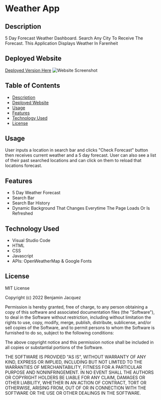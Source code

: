# Weather App 
## Description
5 Day Forecast Weather Dashboard. Search Any City To Receive The Forecast. This Application Displays Weather In Farenheit

## Deployed Website
[Deployed Version Here](https://ben-jacquez.github.io/Weather-App/)
![Website Screenshot](assets/img/Weather-App-ss.png)

## Table of Contents
- [Description](#description)
- [Deployed Website](#deployed-website)
- [Usage](#usage)
- [Features](#features)
- [Technology Used](#technology-used)
- [License](#license)

## Usage
User inputs a location in search bar and clicks "Check Forecast" button then receives current weather and a 5 day forecast. User can also see a list of their past searched locations and can click on them to reload that locations forecast.

## Features
- 5 Day Weather Forecast
- Search Bar
- Search Bar History
- Dynamic Background That Changes Everytime The Page Loads Or Is Refreshed

## Technology Used
- Visual Studio Code
- HTML
- CSS
- Javascript
- APIs: OpenWeatherMap & Google Fonts

## License
MIT License

Copyright (c) 2022 Benjamin Jacquez

Permission is hereby granted, free of charge, to any person obtaining a copy
of this software and associated documentation files (the "Software"), to deal
in the Software without restriction, including without limitation the rights
to use, copy, modify, merge, publish, distribute, sublicense, and/or sell
copies of the Software, and to permit persons to whom the Software is
furnished to do so, subject to the following conditions:

The above copyright notice and this permission notice shall be included in all
copies or substantial portions of the Software.

THE SOFTWARE IS PROVIDED "AS IS", WITHOUT WARRANTY OF ANY KIND, EXPRESS OR
IMPLIED, INCLUDING BUT NOT LIMITED TO THE WARRANTIES OF MERCHANTABILITY,
FITNESS FOR A PARTICULAR PURPOSE AND NONINFRINGEMENT. IN NO EVENT SHALL THE
AUTHORS OR COPYRIGHT HOLDERS BE LIABLE FOR ANY CLAIM, DAMAGES OR OTHER
LIABILITY, WHETHER IN AN ACTION OF CONTRACT, TORT OR OTHERWISE, ARISING FROM,
OUT OF OR IN CONNECTION WITH THE SOFTWARE OR THE USE OR OTHER DEALINGS IN THE
SOFTWARE.